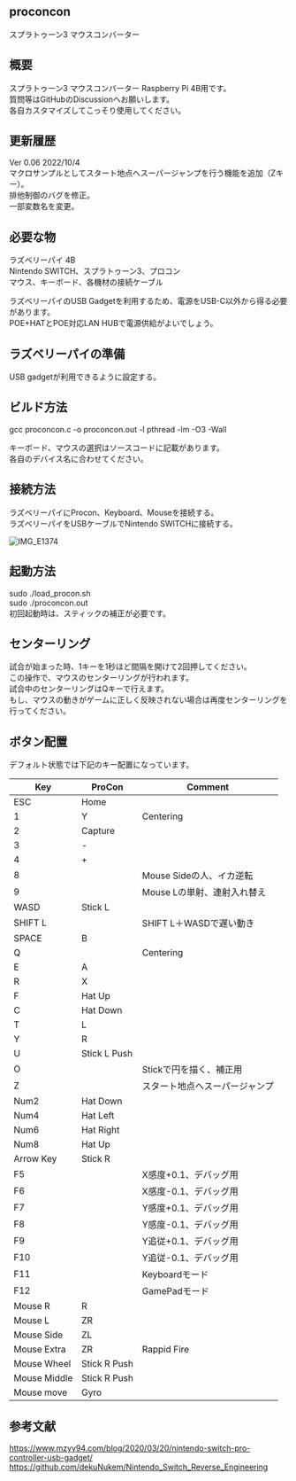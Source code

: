 ## proconcon
スプラトゥーン3 マウスコンバーター  

## 概要
スプラトゥーン3 マウスコンバーター Raspberry Pi 4B用です。  
質問等はGitHubのDiscussionへお願いします。  
各自カスタマイズしてこっそり使用してください。  
  
## 更新履歴  
Ver 0.06 2022/10/4  
マクロサンプルとしてスタート地点へスーパージャンプを行う機能を追加（Zキー）。  
排他制御のバグを修正。  
一部変数名を変更。  　

## 必要な物
ラズベリーパイ 4B   
Nintendo SWITCH、スプラトゥーン3、プロコン  
マウス、キーボード、各機材の接続ケーブル  
  
ラズベリーパイのUSB Gadgetを利用するため、電源をUSB-C以外から得る必要があります。  
POE+HATとPOE対応LAN HUBで電源供給がよいでしょう。  
  
## ラズベリーパイの準備
USB gadgetが利用できるように設定する。  
  
## ビルド方法
gcc proconcon.c -o proconcon.out -l pthread -lm -O3 -Wall  
  
キーボード、マウスの選択はソースコードに記載があります。  
各自のデバイス名に合わせてください。  
  
## 接続方法
ラズベリーパイにProcon、Keyboard、Mouseを接続する。  
ラズベリーパイをUSBケーブルでNintendo SWITCHに接続する。  
  
![IMG_E1374](https://user-images.githubusercontent.com/83897755/189526222-d5b93a43-8da5-405b-a07e-c4226972e039.JPG)
  
## 起動方法
sudo ./load_procon.sh  
sudo ./proconcon.out  
初回起動時は、スティックの補正が必要です。

## センターリング  
試合が始まった時、1キーを1秒ほど間隔を開けて2回押してください。  
この操作で、マウスのセンターリングが行われます。  
試合中のセンターリングはQキーで行えます。  
もし、マウスの動きがゲームに正しく反映されない場合は再度センターリングを行ってください。  

## ボタン配置
デフォルト状態では下記のキー配置になっています。  

| Key           | ProCon        | Comment                                           |  
| ------------- | ------------- | ------------------------------------------------- |  
| ESC           | Home          |                                                   |
| 1             | Y             | Centering                                         |  
| 2             | Capture       |                                                   |  
| 3             | -             |                                                   |  
| 4             | +             |                                                   | 
| 8             |               | Mouse Sideの人、イカ逆転                           | 
| 9             |               | Mouse Lの単射、連射入れ替え                        | 
| WASD          | Stick L       |                                                   | 
| SHIFT L       |               | SHIFT L＋WASDで遅い動き                            | 
| SPACE         | B             |                                                   |
| Q             |               | Centering                                         | 
| E             | A             |                                                   | 
| R             | X             |                                                   | 
| F             | Hat Up        |                                                   | 
| C             | Hat Down      |                                                   | 
| T             | L             |                                                   | 
| Y             | R             |                                                   | 
| U             | Stick L Push  |                                                   | 
| O             |               | Stickで円を描く、補正用                            | 
| Z             |               | スタート地点へスーパージャンプ                     | 
| Num2          | Hat Down      |                                                   | 
| Num4          | Hat Left      |                                                   | 
| Num6          | Hat Right     |                                                   | 
| Num8          | Hat Up        |                                                   | 
| Arrow Key     | Stick R       |                                                   | 
| F5            |               | X感度+0.1、デバッグ用                              | 
| F6            |               | X感度-0.1、デバッグ用                              | 
| F7            |               | Y感度+0.1、デバッグ用                              | 
| F8            |               | Y感度-0.1、デバッグ用                              | 
| F9            |               | Y追従+0.1、デバッグ用                              | 
| F10           |               | Y追従-0.1、デバッグ用                              | 
| F11           |               | Keyboardモード                                     | 
| F12           |               | GamePadモード                                      | 
| Mouse R       | R             |                                                   | 
| Mouse L       | ZR            |                                                   | 
| Mouse Side    | ZL            |                                                   | 
| Mouse Extra   | ZR            | Rappid Fire                                       | 
| Mouse Wheel   | Stick R Push  |                                                   | 
| Mouse Middle  | Stick R Push  |                                                   | 
| Mouse move    | Gyro          |                                                   | 

  
## 参考文献
https://www.mzyy94.com/blog/2020/03/20/nintendo-switch-pro-controller-usb-gadget/  
https://github.com/dekuNukem/Nintendo_Switch_Reverse_Engineering  
